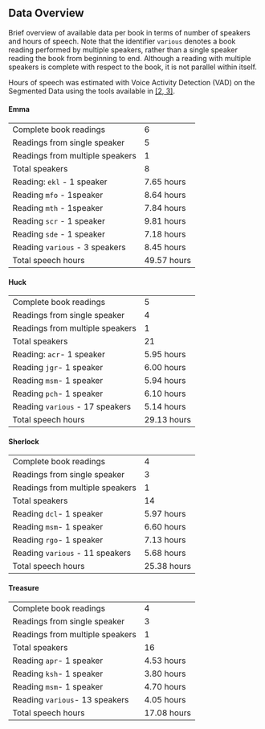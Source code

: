 ## Data Overview

Brief overview of available data per book in terms of number of speakers and hours of speech. Note that the identifier `various` denotes a book reading performed by multiple speakers, rather than a single speaker reading the book from beginning to end. Although a reading with multiple speakers is complete with respect to the book, it is not parallel within itself.

Hours of speech was estimated with Voice Activity Detection (VAD) on the Segmented Data using the tools available in [[2, 3]](references.md).

#### Emma

|                                 |             |
| ------------------------------- | ----------- |
| Complete book readings          | 6           |
| Readings from single speaker    | 5           |
| Readings from multiple speakers | 1           |
| Total speakers                  | 8           |
| Reading: `ekl` - 1 speaker      | 7.65 hours  |
| Reading `mfo`  - 1speaker       | 8.64 hours  |
| Reading `mth` - 1speaker        | 7.84 hours  |
| Reading `scr` - 1 speaker       | 9.81 hours  |
| Reading `sde` - 1 speaker       | 7.18 hours  |
| Reading `various` - 3 speakers  | 8.45 hours  |
| Total speech hours              | 49.57 hours |

#### Huck

|                                 |             |
| ------------------------------- | ----------- |
| Complete book readings          | 5           |
| Readings from single speaker    | 4           |
| Readings from multiple speakers | 1           |
| Total speakers                  | 21          |
| Reading: `acr`- 1 speaker       | 5.95 hours  |
| Reading `jgr`- 1 speaker        | 6.00 hours  |
| Reading `msm`- 1 speaker        | 5.94 hours  |
| Reading `pch`- 1 speaker        | 6.10 hours  |
| Reading `various` - 17 speakers | 5.14 hours  |
| Total speech hours              | 29.13 hours |

#### Sherlock

|                                 |             |
| ------------------------------- | ----------- |
| Complete book readings          | 4           |
| Readings from single speaker    | 3           |
| Readings from multiple speakers | 1           |
| Total speakers                  | 14          |
| Reading `dcl`- 1 speaker        | 5.97 hours  |
| Reading `msm`- 1 speaker        | 6.60 hours  |
| Reading `rgo`- 1 speaker        | 7.13 hours  |
| Reading `various` - 11 speakers | 5.68 hours  |
| Total speech hours              | 25.38 hours |

#### Treasure

|                                 |             |
| ------------------------------- | ----------- |
| Complete book readings          | 4           |
| Readings from single speaker    | 3           |
| Readings from multiple speakers | 1           |
| Total speakers                  | 16          |
| Reading `apr`- 1 speaker        | 4.53 hours  |
| Reading `ksh`- 1 speaker        | 3.80 hours  |
| Reading `msm`- 1 speaker        | 4.70 hours  |
| Reading `various`- 13 speakers  | 4.05 hours  |
| Total speech hours              | 17.08 hours |

